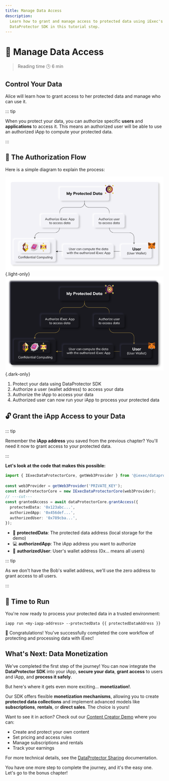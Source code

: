 ```yaml
---
title: Manage Data Access
description:
  Learn how to grant and manage access to protected data using iExec's
  DataProtector SDK in this tutorial step.
---
```


<script setup>
import GrantAccess from '@/modules/helloWorld/GrantAccess.vue';
import { useWalletConnection } from '@/hooks/useWalletConnection.vue';
import Banner from '../../components/Banner.vue'
import Container from '../../components/Container.vue'
import CardWithBorder from '../../components/CardWithBorder.vue'

const { protectedDataAddress } = useWalletConnection();
</script>

# 🔑 Manage Data Access

> Reading time 🕒 6 min

<Banner>

## Control Your Data

Alice will learn how to grant access to her protected data and manage who can
use it.

</Banner>

::: tip <i></i>

When you protect your data, you can authorize specific **users** and
**applications** to access it. This means an authorized user will be able to use
an authorized iApp to compute your protected data.

:::

## 🔐 The Authorization Flow

Here is a simple diagram to explain the process:

![alt](/assets/hello-world/process_light.png){.light-only}
![alt](/assets/hello-world/process_dark.png){.dark-only}

<CardWithBorder>
  
  1. Protect your data using DataProtector SDK
  2. Authorize a user (wallet address) to access your data
  3. Authorize the iApp to access your data
  4. Authorized user can now run your iApp to process your protected data

</CardWithBorder>

## 🔓 Grant the iApp Access to your Data

::: tip <i></i>

Remember the **iApp address** you saved from the previous chapter? You'll need
it now to grant access to your protected data.

:::

<GrantAccess />

**Let's look at the code that makes this possible:**

```ts twoslash
import { IExecDataProtectorCore, getWeb3Provider } from '@iexec/dataprotector';

const web3Provider = getWeb3Provider('PRIVATE_KEY');
const dataProtectorCore = new IExecDataProtectorCore(web3Provider);
// ---cut---
const grantedAccess = await dataProtectorCore.grantAccess({
  protectedData: '0x123abc...',
  authorizedApp: '0x456def...',
  authorizedUser: '0x789cba...',
});
```

- 📄 **protectedData**: The protected data address (local storage for the demo)
- 💻 **authorizedApp**: The iApp address you want to authorize
- 👤 **authorizedUser**: User's wallet address (0x... means all users)

::: tip <i></i>

As we don't have the Bob's wallet address, we'll use the zero address to grant
access to all users.

:::

## 🏃 Time to Run

You're now ready to process your protected data in a trusted environment:

```sh-vue
iapp run <my-iapp-address> --protectedData {{ protectedDataAddress }}
```

<Container variant="success">

🎉 Congratulations! You've successfully completed the core workflow of
protecting and processing data with iExec!

</Container>

## What's Next: Data Monetization

We've completed the first step of the journey! You can now integrate the
**DataProtector SDK** into your iApp, **secure your data**, **grant access** to
users and iApp, and **process it safely**.

But here's where it gets even more exciting... **monetization!**.

Our SDK offers flexible **monetization mechanisms**, allowing you to create
**protected data collections** and implement advanced models like
**subscriptions**, **rentals**, or **direct sales**. The choice is yours!

Want to see it in action? Check out our
[Content Creator Demo](https://demo.iex.ec/content-creator/) where you can:

- Create and protect your own content
- Set pricing and access rules
- Manage subscriptions and rentals
- Track your earnings

For more technical details, see the
[DataProtector Sharing](/references/dataProtector/dataProtectorSharing)
documentation.

<Container variant="success">

You have one more step to complete the journey, and it's the easy one. Let's go
to the bonus chapter!

</Container>
